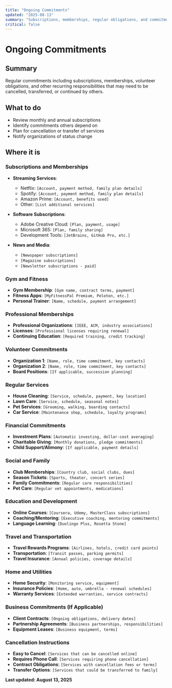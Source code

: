```yaml
---
title: "Ongoing Commitments"
updated: "2025-08-13"
summary: "Subscriptions, memberships, regular obligations, and commitments"
critical: false
---
```


# Ongoing Commitments

## Summary

Regular commitments including subscriptions, memberships, volunteer obligations, and other recurring responsibilities that may need to be cancelled, transferred, or continued by others.

## What to do

- Review monthly and annual subscriptions
- Identify commitments others depend on
- Plan for cancellation or transfer of services
- Notify organizations of status change

## Where it is

### Subscriptions and Memberships
- **Streaming Services**:
  - Netflix: `[Account, payment method, family plan details]`
  - Spotify: `[Account, payment method, family plan details]`
  - Amazon Prime: `[Account, benefits used]`
  - Other: `[List additional services]`

- **Software Subscriptions**:
  - Adobe Creative Cloud: `[Plan, payment, usage]`
  - Microsoft 365: `[Plan, family sharing]`
  - Development Tools: `[JetBrains, GitHub Pro, etc.]`

- **News and Media**:
  - `[Newspaper subscriptions]`
  - `[Magazine subscriptions]`
  - `[Newsletter subscriptions - paid]`

### Gym and Fitness
- **Gym Membership**: `[Gym name, contract terms, payment]`
- **Fitness Apps**: `[MyFitnessPal Premium, Peloton, etc.]`
- **Personal Trainer**: `[Name, schedule, payment arrangement]`

### Professional Memberships
- **Professional Organizations**: `[IEEE, ACM, industry associations]`
- **Licenses**: `[Professional licenses requiring renewal]`
- **Continuing Education**: `[Required training, credit tracking]`

### Volunteer Commitments
- **Organization 1**: `[Name, role, time commitment, key contacts]`
- **Organization 2**: `[Name, role, time commitment, key contacts]`
- **Board Positions**: `[If applicable, succession planning]`

### Regular Services
- **House Cleaning**: `[Service, schedule, payment, key location]`
- **Lawn Care**: `[Service, schedule, seasonal notes]`
- **Pet Services**: `[Grooming, walking, boarding contacts]`
- **Car Service**: `[Maintenance shop, schedule, loyalty programs]`

### Financial Commitments
- **Investment Plans**: `[Automatic investing, dollar-cost averaging]`
- **Charitable Giving**: `[Monthly donations, pledge commitments]`
- **Child Support/Alimony**: `[If applicable, payment details]`

### Social and Family
- **Club Memberships**: `[Country club, social clubs, dues]`
- **Season Tickets**: `[Sports, theater, concert series]`
- **Family Commitments**: `[Regular care responsibilities]`
- **Pet Care**: `[Regular vet appointments, medications]`

### Education and Development
- **Online Courses**: `[Coursera, Udemy, MasterClass subscriptions]`
- **Coaching/Mentoring**: `[Executive coaching, mentoring commitments]`
- **Language Learning**: `[Duolingo Plus, Rosetta Stone]`

### Travel and Transportation
- **Travel Rewards Programs**: `[Airlines, hotels, credit card points]`
- **Transportation**: `[Transit passes, parking permits]`
- **Travel Insurance**: `[Annual policies, coverage details]`

### Home and Utilities
- **Home Security**: `[Monitoring service, equipment]`
- **Insurance Policies**: `[Home, auto, umbrella - renewal schedules]`
- **Warranty Services**: `[Extended warranties, service contracts]`

### Business Commitments (If Applicable)
- **Client Contracts**: `[Ongoing obligations, delivery dates]`
- **Partnership Agreements**: `[Business partnerships, responsibilities]`
- **Equipment Leases**: `[Business equipment, terms]`

### Cancellation Instructions
- **Easy to Cancel**: `[Services that can be cancelled online]`
- **Requires Phone Call**: `[Services requiring phone cancellation]`
- **Contract Obligations**: `[Services with cancellation fees or terms]`
- **Transfer Options**: `[Services that could be transferred to family]`

**Last updated: August 13, 2025**
